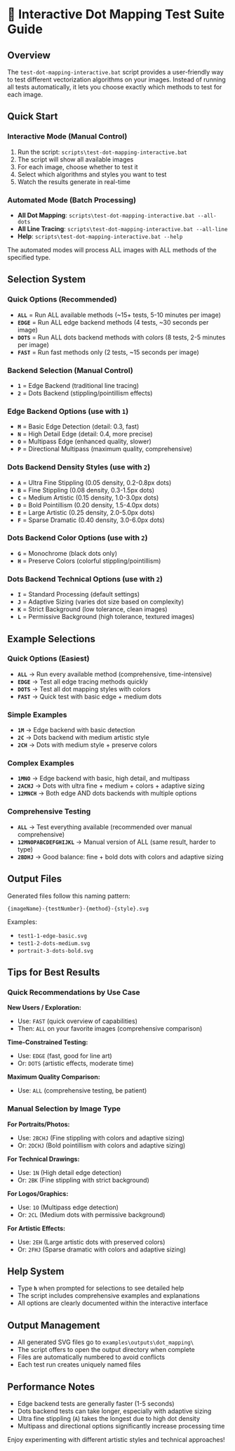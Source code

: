 # 🎯 Interactive Dot Mapping Test Suite Guide

## Overview
The `test-dot-mapping-interactive.bat` script provides a user-friendly way to test different vectorization algorithms on your images. Instead of running all tests automatically, it lets you choose exactly which methods to test for each image.

## Quick Start

### Interactive Mode (Manual Control)
1. Run the script: `scripts\test-dot-mapping-interactive.bat`
2. The script will show all available images
3. For each image, choose whether to test it
4. Select which algorithms and styles you want to test
5. Watch the results generate in real-time

### Automated Mode (Batch Processing)
- **All Dot Mapping**: `scripts\test-dot-mapping-interactive.bat --all-dots`
- **All Line Tracing**: `scripts\test-dot-mapping-interactive.bat --all-line`
- **Help**: `scripts\test-dot-mapping-interactive.bat --help`

The automated modes will process ALL images with ALL methods of the specified type.

## Selection System

### Quick Options (Recommended)
- **`ALL`** = Run ALL available methods (~15+ tests, 5-10 minutes per image)
- **`EDGE`** = Run ALL edge backend methods (4 tests, ~30 seconds per image)  
- **`DOTS`** = Run ALL dots backend methods with colors (8 tests, 2-5 minutes per image)
- **`FAST`** = Run fast methods only (2 tests, ~15 seconds per image)

### Backend Selection (Manual Control)
- **`1`** = Edge Backend (traditional line tracing)
- **`2`** = Dots Backend (stippling/pointillism effects)

### Edge Backend Options (use with `1`)
- **`M`** = Basic Edge Detection (detail: 0.3, fast)
- **`N`** = High Detail Edge (detail: 0.4, more precise)  
- **`O`** = Multipass Edge (enhanced quality, slower)
- **`P`** = Directional Multipass (maximum quality, comprehensive)

### Dots Backend Density Styles (use with `2`)
- **`A`** = Ultra Fine Stippling (0.05 density, 0.2-0.8px dots)
- **`B`** = Fine Stippling (0.08 density, 0.3-1.5px dots)
- **`C`** = Medium Artistic (0.15 density, 1.0-3.0px dots)
- **`D`** = Bold Pointillism (0.20 density, 1.5-4.0px dots)
- **`E`** = Large Artistic (0.25 density, 2.0-5.0px dots)
- **`F`** = Sparse Dramatic (0.40 density, 3.0-6.0px dots)

### Dots Backend Color Options (use with `2`)
- **`G`** = Monochrome (black dots only)
- **`H`** = Preserve Colors (colorful stippling/pointillism)

### Dots Backend Technical Options (use with `2`)
- **`I`** = Standard Processing (default settings)
- **`J`** = Adaptive Sizing (varies dot size based on complexity)
- **`K`** = Strict Background (low tolerance, clean images)
- **`L`** = Permissive Background (high tolerance, textured images)

## Example Selections

### Quick Options (Easiest)
- **`ALL`** → Run every available method (comprehensive, time-intensive)
- **`EDGE`** → Test all edge tracing methods quickly
- **`DOTS`** → Test all dot mapping styles with colors
- **`FAST`** → Quick test with basic edge + medium dots

### Simple Examples
- **`1M`** → Edge backend with basic detection
- **`2C`** → Dots backend with medium artistic style
- **`2CH`** → Dots with medium style + preserve colors

### Complex Examples  
- **`1MNO`** → Edge backend with basic, high detail, and multipass
- **`2ACHJ`** → Dots with ultra fine + medium + colors + adaptive sizing
- **`12MNCH`** → Both edge AND dots backends with multiple options

### Comprehensive Testing
- **`ALL`** → Test everything available (recommended over manual comprehensive)
- **`12MNOPABCDEFGHIJKL`** → Manual version of ALL (same result, harder to type)
- **`2BDHJ`** → Good balance: fine + bold dots with colors and adaptive sizing

## Output Files
Generated files follow this naming pattern:
```
{imageName}-{testNumber}-{method}-{style}.svg
```

Examples:
- `test1-1-edge-basic.svg`
- `test1-2-dots-medium.svg` 
- `portrait-3-dots-bold.svg`

## Tips for Best Results

### Quick Recommendations by Use Case

**New Users / Exploration:**
- Use: `FAST` (quick overview of capabilities)
- Then: `ALL` on your favorite images (comprehensive comparison)

**Time-Constrained Testing:**
- Use: `EDGE` (fast, good for line art)
- Or: `DOTS` (artistic effects, moderate time)

**Maximum Quality Comparison:**
- Use: `ALL` (comprehensive testing, be patient)

### Manual Selection by Image Type

**For Portraits/Photos:**
- Use: `2BCHJ` (Fine stippling with colors and adaptive sizing)
- Or: `2DCHJ` (Bold pointillism with colors and adaptive sizing)

**For Technical Drawings:**
- Use: `1N` (High detail edge detection)
- Or: `2BK` (Fine stippling with strict background)

**For Logos/Graphics:**
- Use: `1O` (Multipass edge detection)
- Or: `2CL` (Medium dots with permissive background)

**For Artistic Effects:**
- Use: `2EH` (Large artistic dots with preserved colors)
- Or: `2FHJ` (Sparse dramatic with colors and adaptive sizing)

## Help System
- Type **`h`** when prompted for selections to see detailed help
- The script includes comprehensive examples and explanations
- All options are clearly documented within the interactive interface

## Output Management
- All generated SVG files go to `examples\outputs\dot_mapping\`
- The script offers to open the output directory when complete
- Files are automatically numbered to avoid conflicts
- Each test run creates uniquely named files

## Performance Notes
- Edge backend tests are generally faster (1-5 seconds)
- Dots backend tests can take longer, especially with adaptive sizing
- Ultra fine stippling (`A`) takes the longest due to high dot density
- Multipass and directional options significantly increase processing time

Enjoy experimenting with different artistic styles and technical approaches!